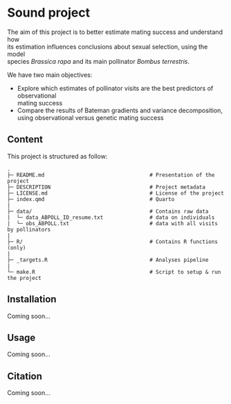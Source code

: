 # Sound project

The aim of this project is to better estimate mating success and understand how  
its estimation influences conclusions about sexual selection, using the model  
species *Brassica rapa* and its main pollinator *Bombus terrestris*.

We have two main objectives:  
+ Explore which estimates of pollinator visits are the best predictors of observational  
  mating success  
+ Compare the results of Bateman gradients and variance decomposition,  
  using observational versus genetic mating success


## Content

This project is structured as follow:

```         
.
├─ README.md                                  # Presentation of the project
├─ DESCRIPTION                                # Project metadata
├─ LICENSE.md                                 # License of the project
├─ index.qmd                                  # Quarto 
|
├─ data/                                      # Contains raw data
|  └─ data_ABPOLL_ID_resume.txt               # data on individuals
|  └─ obs_ABPOLL.txt                          # data with all visits by pollinators
|
├─ R/                                         # Contains R functions (only)
|
├─ _targets.R                                 # Analyses pipeline
|
└─ make.R                                     # Script to setup & run the project
```

## Installation

Coming soon...

## Usage

Coming soon...

## Citation

Coming soon...
